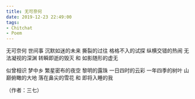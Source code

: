 ```yaml
---
title: 无可奈何
date: 2019-12-23 22:49:00
tags:
- Chitchat
- Poem
---
```


无可奈何
世间事
沉默如迷的未来
撕裂的过往<!--more-->
格格不入的试探
纵横交错的热闹
无法凝视的深渊
转瞬即逝的毁灭
和
如影随形的虚无

似曾相识
梦中乡
繁星密布的夜空
黎明的露珠
一日四时的云彩
一年四季的树叶
山巅俯瞰的大地
落在鼻尖的雪花
和
即将入睡的我

（作者：三七）
